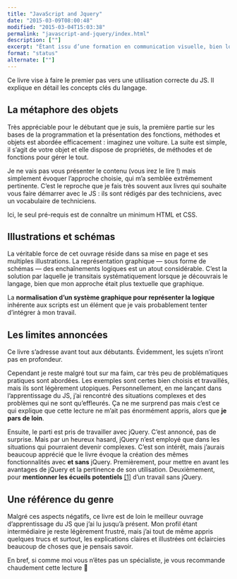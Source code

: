 ```yaml
---
title: "JavaScript and Jquery"
date: "2015-03-09T08:00:48"
modified: "2015-03-04T15:03:38"
permalink: "javascript-and-jquery/index.html"
description: [""]
excerpt: "Étant issu d’une formation en communication visuelle, bien loin des notions basiques du développement telles que l’algorithmie, l’apprentissage du Javascript ou du PHP et des règles de développement n’est pas une mince affaire. Je saisis mieux les concepts avec des schémas. Ça tombe bien, ce livre en regorge et ils sont de très bonne facture. [Lire la suite de « JavaScript and Jquery » →](https://www.ffoodd.fr/javascript-and-jquery/)"
format: "status"
alternate: [""]
---
```

Ce livre vise à faire le premier pas vers une utilisation correcte du JS. Il explique en détail les concepts clés du langage.

## La métaphore des objets

Très appréciable pour le débutant que je suis, la première partie sur les bases de la programmation et la présentation des fonctions, méthodes et objets est abordée efficacement&nbsp;: imaginez une voiture. La suite est simple, il s’agit de votre objet et elle dispose de propriétés, de méthodes et de fonctions pour gérer le tout.

Je ne vais pas vous présenter le contenu (vous irez le lire&nbsp;!) mais simplement évoquer l’approche choisie, qui m’a semblée extrêmement pertinente. C’est le reproche que je fais très souvent aux livres qui souhaite vous faire démarrer avec le JS&nbsp;: ils sont rédigés par des techniciens, avec un vocabulaire de techniciens.

Ici, le seul pré-requis est de connaître un minimum HTML et CSS.

## Illustrations et schémas

La véritable force de cet ouvrage réside dans sa mise en page et ses multiples illustrations. La représentation graphique —&nbsp;sous forme de schémas&nbsp;— des enchaînements logiques est un atout considérable. C’est la solution par laquelle je transitais systématiquement lorsque je découvrais le langage, bien que mon approche était plus textuelle que graphique.

La **normalisation d’un système graphique pour représenter la logique** inhérente aux scripts est un élément que je vais probablement tenter d’intégrer à mon travail.

## Les limites annoncées

Ce livre s’adresse avant tout aux débutants. Évidemment, les sujets n’iront pas en profondeur.

Cependant je reste malgré tout sur ma faim, car très peu de problématiques pratiques sont abordées. Les exemples sont certes bien choisis et travaillés, mais ils sont légèrement utopiques. Personnellement, en me lançant dans l’apprentissage du JS, j’ai rencontré des situations complexes et des problèmes qui ne sont qu’effleurés. Ça ne me surprend pas mais c’est ce qui explique que cette lecture ne m’ait pas énormément appris, alors que **je pars de loin**.

Ensuite, le parti est pris de travailler avec jQuery. C’est annoncé, pas de surprise. Mais par un heureux hasard, jQuery n’est employé que dans les situations qui pourraient devenir complexes. C’est son intérêt, mais j’aurais beaucoup apprécié que le livre évoque la création des mêmes fonctionnalités avec **et sans** jQuery. Premièrement, pour mettre en avant les avantages de jQuery et la pertinence de son utilisation. Deuxièmement, pour **mentionner les écueils potentiels** [\[1\]](https://www.ffoodd.fr/javascript-and-jquery/#note-1 "Et les contournements possibles, autant que faire se peut.") d’un travail sans jQuery.

## Une référence du genre

Malgré ces aspects négatifs, ce livre est de loin le meilleur ouvrage d’apprentissage du JS que j’ai lu jusqu’à présent. Mon profil étant intermédiaire je reste légèrement frustré, mais j’ai tout de même appris quelques trucs et surtout, les explications claires et illustrées ont éclaircies beaucoup de choses que je pensais savoir.

En bref, si comme moi vous n’êtes pas un spécialiste, je vous recommande chaudement cette lecture 🙂